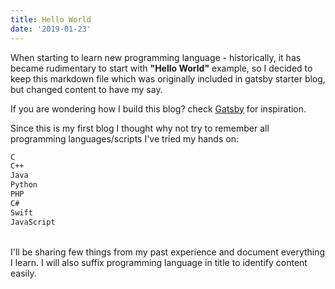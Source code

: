 ```yaml
---
title: Hello World
date: '2019-01-23'
---
```


When starting to learn new programming language - historically, it has became rudimentary to start with **"Hello World"** example, so I decided to keep this markdown file which was originally included in gatsby starter blog, but changed content to have my say.

If you are wondering how I build this blog? check [Gatsby](https://www.gatsbyjs.org/) for inspiration.

Since this is my first blog I thought why not try to remember all programming languages/scripts I've tried my hands on:  
```sh
C
C++
Java
Python
PHP
C#
Swift
JavaScript
```
<br/>
I'll be sharing few things from my past experience and document everything I learn. I will also suffix programming language in title to identify content easily.
